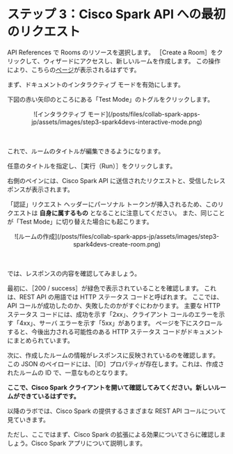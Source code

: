 # ステップ 3：Cisco Spark API への最初のリクエスト


API References で Rooms のリソースを選択します。
［Create a Room］をクリックして、ウィザードにアクセスし、新しいルームを作成します。
この操作により、こちらの[ページ](https://developer.ciscospark.com/endpoint-rooms-post.html)が表示されるはずです。

まず、ドキュメントのインタラクティブ モードを有効にします。

下図の赤い矢印のところにある「Test Mode」のトグルをクリックします。

<div align="center">![インタラクティブ モード](/posts/files/collab-spark-apps-jp/assets/images/step3-spark4devs-interactive-mode.png)</div><br/><br/>


これで、ルームのタイトルが編集できるようになります。

任意のタイトルを指定し、［実行（Run）］をクリックします。

右側のペインには、Cisco Spark API に送信されたリクエストと、受信したレスポンスが表示されます。

「認証」リクエスト ヘッダーにパーソナル トークンが挿入されるため、このリクエストは **自身に属するもの** となることに注意してください。
また、同じことが「Test Mode」に切り替えた場合にも起こります。

<div align="center">![ルームの作成](/posts/files/collab-spark-apps-jp/assets/images/step3-spark4devs-create-room.png)</div><br/><br/>


では、レスポンスの内容を確認してみましょう。

最初に、［200 / success］が緑色で表示されていることを確認します。
これは、REST API の用語では HTTP ステータス コードと呼ばれます。
ここでは、API コールが成功したのか、失敗したのかがすぐにわかります。
主要な HTTP ステータス コードには、成功を示す「2xx」、クライアント コールのエラーを示す「4xx」、サーバ エラーを示す「5xx」があります。
ページを下にスクロールすると、今後出力される可能性のある HTTP ステータス コードがドキュメントにまとめられています。

次に、作成したルームの情報がレスポンスに反映されているのを確認します。
この JSON のペイロードには、［ID］プロパティが存在します。これは、作成されたルームの ID で、一意なものとなります。

**ここで、Cisco Spark クライアントを開いて確認してみてください。新しいルームができているはずです。**

以降のラボでは、Cisco Spark の提供するさまざまな REST API コールについて見ていきます。

ただし、ここではまず、Cisco Spark の拡張による効果についてさらに確認しましょう。Cisco Spark アプリについて説明します。
